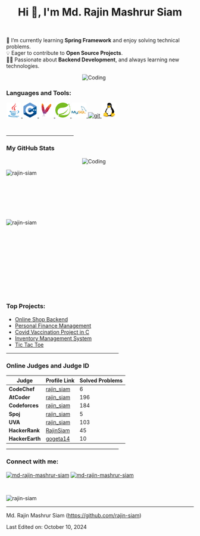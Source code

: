 <h1 align="center">Hi 👋, I'm Md. Rajin Mashrur Siam</h1>

<p align="left"> <a href="https://twitter.com/" target="blank"><img src="https://img.shields.io/twitter/follow/?logo=twitter&style=for-the-badge" alt="" /></a> </p>

🌱 I’m currently learning **Spring Framework** and enjoy solving technical problems.  
💡 Eager to contribute to **Open Source Projects**.  
👨‍💻 Passionate about **Backend Development**, and always learning new technologies.

<img align="right" alt="Coding" width="300" src="https://i.pinimg.com/originals/81/17/8b/81178b47a8598f0c81c4799f2cdd4057.gif">

<br>
<h3 align="left">Languages and Tools:</h3>
<p align="left"> 
<a href="https://www.java.com" target="_blank" rel="noreferrer"> <img src="https://raw.githubusercontent.com/devicons/devicon/master/icons/java/java-original.svg" alt="java" width="40" height="40"/> </a>
<a href="https://www.cplusplus.com/" target="_blank" rel="noreferrer"> <img src="https://raw.githubusercontent.com/devicons/devicon/master/icons/cplusplus/cplusplus-original.svg" alt="c++" width="40" height="40"/> </a>
<a href="https://maven.apache.org/" target="_blank" rel="noreferrer"> <img src="https://raw.githubusercontent.com/devicons/devicon/master/icons/maven/maven-original.svg" alt="maven" width="40" height="40"/> </a>
<a href="https://spring.io/" target="_blank" rel="noreferrer"> <img src="https://raw.githubusercontent.com/devicons/devicon/master/icons/spring/spring-original.svg" alt="spring" width="40" height="40"/> </a>
<a href="https://www.mysql.com/" target="_blank" rel="noreferrer"> <img src="https://raw.githubusercontent.com/devicons/devicon/master/icons/mysql/mysql-original-wordmark.svg" alt="mysql" width="40" height="40"/> </a>
<a href="https://git-scm.com/" target="_blank" rel="noreferrer"> <img src="https://www.vectorlogo.zone/logos/git-scm/git-scm-icon.svg" alt="git" width="40" height="40"/> </a>
<a href="https://linux.org" target="_blank" rel="noreferrer"> <img src="https://raw.githubusercontent.com/devicons/devicon/master/icons/linux/linux-original.svg" alt="linux" width="40" height="40"/> </a> 
</p><br>

<hr width="36%" >

<h3>My GitHub Stats</h3>
<img align="right" alt="Coding" width="300" src="https://cdn.dribbble.com/users/1277312/screenshots/14733298/media/39b1045e593737587dd60e42c8422d1f.gif">
<br>

<p><img align="left" src="https://github-readme-stats.vercel.app/api/top-langs?username=rajin-siam&show_icons=true&theme=dark&locale=en&layout=compact" alt="rajin-siam" /></p>

<br><br><br><br><br><br><br>
<p>&nbsp;<img align="left" src="https://github-readme-stats.vercel.app/api?username=rajin-siam&show_icons=true&theme=dark&locale=en" alt="rajin-siam" /></p>
<br><br><br><br><br><br><br><br><br><br>


<h3 align="left">Top Projects:</h3>
<ul>
  <li><a href="https://github.com/rajin-siam/online-shop-backend" target="_blank">Online Shop Backend</a></li>
  <li><a href="https://github.com/rajin-siam/personal-finance-management" target="_blank">Personal Finance Management</a></li>
  <li><a href="https://github.com/rajin-siam/Covid-Vaccination-Project-in-C" target="_blank">Covid Vaccination Project in C</a></li>
  <li><a href="https://github.com/rajin-siam/Inventory-Management-System" target="_blank">Inventory Management System</a></li>
  <li><a href="https://github.com/rajin-siam/TicTacToe" target="_blank">Tic Tac Toe</a></li>
</ul>

<hr width="60%" >

<h3 align="left">Online Judges and Judge ID</h3>

| Judge          | Profile Link                                             | Solved Problems |
|----------------|---------------------------------------------------------|------------------|
| **CodeChef**   | [rajin_siam](https://www.codechef.com/users/rajin_siam)     | 6                |
| **AtCoder**    | [rajin_siam](https://atcoder.jp/users/rajin_siam)           | 196              |
| **Codeforces** | [rajin_siam](https://codeforces.com/profile/rajin_siam)     | 184              |
| **Spoj**       | [rajin_siam](https://www.spoj.com/users/rajin_siam)         | 5                |
| **UVA**        | [rajin_siam](https://uhunt.onlinejudge.org/id/rajin_siam)   | 103              |
| **HackerRank** | [RajinSiam](https://www.hackerrank.com/RajinSiam)           | 45               |
| **HackerEarth**| [gogeta14](https://www.hackerearth.com/@gogeta14)           | 10               |

<hr width="60%" >

<h3 align="left">Connect with me:</h3>
<p align="left">
<a href="https://linkedin.com/in/md-rajin-mashrur-siam" target="blank"><img align="center" src="https://raw.githubusercontent.com/rahuldkjain/github-profile-readme-generator/master/src/images/icons/Social/linked-in-alt.svg" alt="md-rajin-mashrur-siam" height="30" width="40" /></a>
<a href="https://stackoverflow.com/users/22702016/md-rajin-mashrur-siam" target="blank"><img align="center" src="https://raw.githubusercontent.com/rahuldkjain/github-profile-readme-generator/master/src/images/icons/Social/stack-overflow.svg" alt="md-rajin-mashrur-siam" height="30" width="40" /></a>
</p>
<br>
<p align="left"> <img src="https://komarev.com/ghpvc/?username=rajin-siam&label=Profile%20views&color=0e75b6&style=flat" alt="rajin-siam" /> </p>

------

Md. Rajin Mashrur Siam (https://github.com/rajin-siam)

Last Edited on: October 10, 2024
